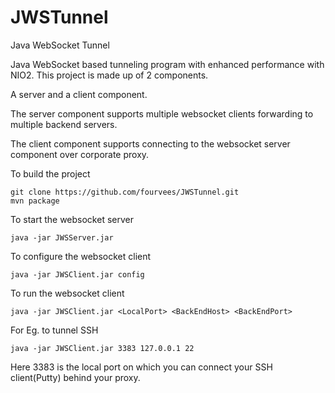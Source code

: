 # JWSTunnel
Java WebSocket Tunnel

Java WebSocket based tunneling program with enhanced performance with NIO2. This project is made up of 2 components.

A server and a client component.

The server component supports multiple websocket clients forwarding to multiple backend servers.

The client component supports connecting to the websocket server component over corporate proxy.

To build the project 

	git clone https://github.com/fourvees/JWSTunnel.git 
	mvn package

To start the websocket server  

	java -jar JWSServer.jar

To configure the websocket client

	java -jar JWSClient.jar config

To run the websocket client

	java -jar JWSClient.jar <LocalPort> <BackEndHost> <BackEndPort>

For Eg. to tunnel SSH

	java -jar JWSClient.jar 3383 127.0.0.1 22

Here 3383 is the local port on which you can connect your SSH client(Putty) behind your proxy.


	
